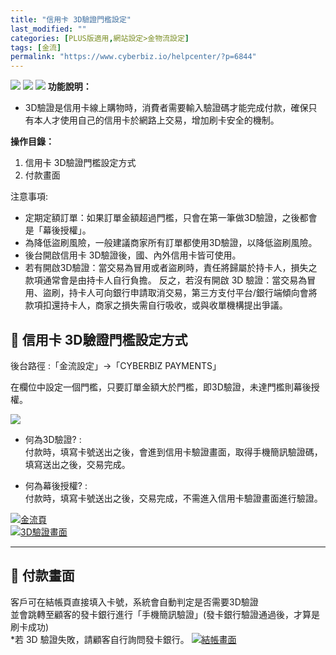 ```yaml
---
title: "信用卡 3D驗證門檻設定"
last_modified: ""
categories: [PLUS版適用,網站設定>金物流設定]
tags: [金流]
permalink: "https://www.cyberbiz.io/helpcenter/?p=6844"
---
```


![](https://www.cyberbiz.io/helpcenter/wp-content/uploads/CYBPAYMENTS.png)
![](https://www.cyberbiz.io/helpcenter/wp-content/uploads/一般版3.png)
![](https://www.cyberbiz.io/helpcenter/wp-content/uploads/PLUS版3.png)
**功能說明：**  


* 3D驗證是信用卡線上購物時，消費者需要輸入驗證碼才能完成付款，確保只有本人才使用自己的信用卡於網路上交易，增加刷卡安全的機制。

**操作目錄：**

1. 信用卡 3D驗證門檻設定方式
2. 付款畫面

注意事項:  

* 定期定額訂單：如果訂單金額超過門檻，只會在第一筆做3D驗證，之後都會是「幕後授權」。
* 為降低盜刷風險，一般建議商家所有訂單都使用3D驗證，以降低盜刷風險。
* 後台開啟信用卡 3D驗證後，國、內外信用卡皆可使用。 
* 若有開啟3D驗證：當交易為冒用或者盜刷時，責任將歸屬於持卡人，損失之款項通常會是由持卡人自行負擔。 反之，若沒有開啟 3D 驗證：當交易為冒用、盜刷，持卡人可向銀行申請取消交易，第三方支付平台/銀行端傾向會將款項扣還持卡人，商家之損失需自行吸收，或與收單機構提出爭議。



## 📌 信用卡 3D驗證門檻設定方式


後台路徑 :「金流設定」→「CYBERBIZ PAYMENTS」  

在欄位中設定一個門檻，只要訂單金額大於門檻，即3D驗證，未達門檻則幕後授權。  


![](https://www.cyberbiz.io/support/wp-content/uploads/fountain-pen.png)

* 何為3D驗證? :  
付款時，填寫卡號送出之後，會進到信用卡驗證畫面，取得手機簡訊驗證碼，填寫送出之後，交易完成。

* 何為幕後授權? :  
付款時，填寫卡號送出之後，交易完成，不需進入信用卡驗證畫面進行驗證。

[![金流頁](https://www.cyberbiz.io/support/wp-content/uploads/信用卡-3D驗證門檻設定00.png)](https://www.cyberbiz.io/support/wp-content/uploads/信用卡-3D驗證門檻設定00.png)  
[![3D驗證畫面](https://www.cyberbiz.io/support/wp-content/uploads/信用卡-3D驗證門檻設定01.png)](https://www.cyberbiz.io/support/wp-content/uploads/信用卡-3D驗證門檻設定01.png)  

* * *



## 📌 付款畫面

客戶可在結帳頁直接填入卡號，系統會自動判定是否需要3D驗證  
並會跳轉至顧客的發卡銀行進行「手機簡訊驗證」(發卡銀行驗證通過後，才算是刷卡成功)  
*若 3D 驗證失敗，請顧客自行詢問發卡銀行。 [![結帳畫面](https://www.cyberbiz.io/support/wp-content/uploads/信用卡-3D驗證門檻設定02.png)](https://www.cyberbiz.io/support/wp-content/uploads/信用卡-3D驗證門檻設定02.png)  

